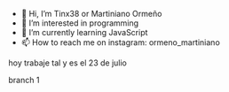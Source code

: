 - 👋 Hi, I’m Tinx38 or Martiniano Ormeño
- 👀 I’m interested in programming
- 🌱 I’m currently learning JavaScript
- 📫 How to reach me on instagram: ormeno_martiniano


hoy trabaje tal y es el 23 de julio

branch 1
